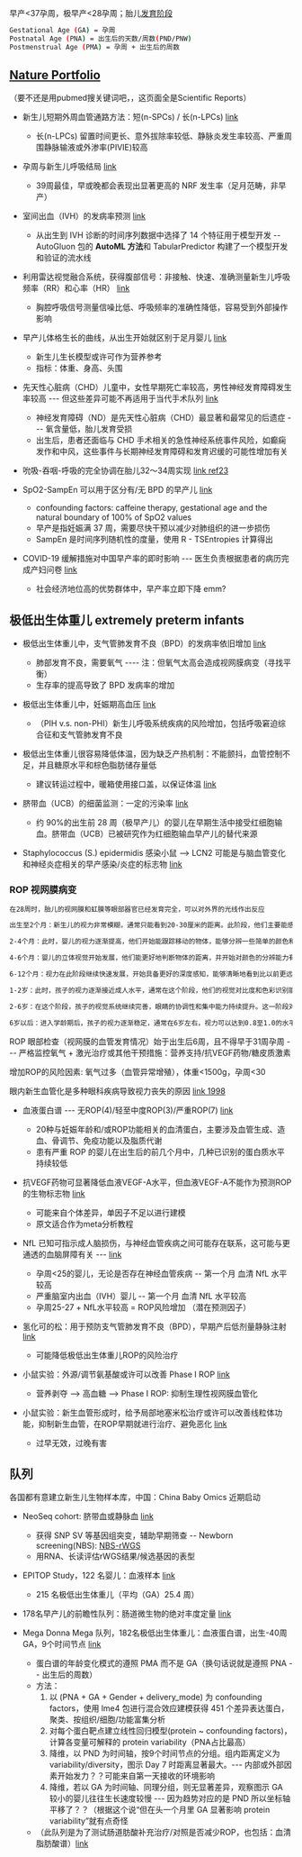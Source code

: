 
早产<37孕周，极早产<28孕周；胎儿[发育阶段](https://www.msdmanuals.cn/home/women-s-health-issues/normal-pregnancy/stages-of-fetal-development)

```bash 
Gestational Age (GA) = 孕周
Postnatal Age (PNA) = 出生后的天数/周数(PND/PNW)
Postmenstrual Age (PMA) = 孕周 + 出生后的周数
```

## [Nature Portfolio](https://www.nature.com/subjects/neonatology) 

（要不还是用pubmed搜关键词吧，，这页面全是Scientific Reports）

* 新生儿短期外周血管通路方法：短(n-SPCs) / 长(n-LPCs)   [link](https://www.nature.com/articles/s41598-025-00301-1)
    - 长(n-LPCs) 留置时间更长、意外拔除率较低、静脉炎发生率较高、严重周围静脉输液或外渗率(PIVIE)较高

* 孕周与新生儿呼吸结局 [link](https://www.nature.com/articles/s41598-025-97197-8)
    - 39周最佳，早或晚都会表现出显著更高的 NRF 发生率（足月范畴，非早产）

* 室间出血（IVH）的发病率预测 [link](https://www.nature.com/articles/s41598-024-74298-4)
    - 从出生到 IVH 诊断的时间序列数据中选择了 14 个特征用于模型开发 -- AutoGluon 包的 **AutoML 方法**和 TabularPredictor 构建了一个模型开发和验证的流水线

* 利用雷达视觉融合系统，获得腹部信号：非接触、快速、准确测量新生儿呼吸频率（RR）和心率（HR） [link](https://www.nature.com/articles/s41598-025-95542-5)
    - 胸腔呼吸信号测量信噪比低、呼吸频率的准确性降低，容易受到外部操作影响

* 早产儿体格生长的曲线，从出生开始就区别于足月婴儿 [link](https://www.nature.com/articles/s41467-023-41069-0)
    - 新生儿生长模型或许可作为营养参考
    - 指标：体重、身高、头围

* 先天性心脏病（CHD）儿童中，女性早期死亡率较高，男性神经发育障碍发生率较高 --- 但这些差异可能不再适用于当代手术队列  [link](https://www.nature.com/articles/s41598-025-92894-w)
    - 神经发育障碍（ND）是先天性心脏病（CHD）最显著和最常见的后遗症 --- 氧含量低，胎儿发育受损
    - 出生后，患者还面临与 CHD 手术相关的急性神经系统事件风险，如癫痫发作和中风，这些事件与长期神经发育障碍和发育迟缓的可能性增加有关

* 吮吸-吞咽-呼吸的完全协调在胎儿32～34周实现 [link ref23](https://pmc.ncbi.nlm.nih.gov/articles/PMC10752769/)


* SpO2-SampEn 可以用于区分有/无 BPD 的早产儿 [link](https://www.nature.com/articles/s41598-025-89174-y)
    - confounding factors: caffeine therapy, gestational age and the natural boundary of 100% of SpO2 values
    - 早产是指妊娠满 37 周，需要尽快干预以减少对肺组织的进一步损伤
    - SampEn 是时间序列随机性的度量，使用 R - TSEntropies 计算得出

* COVID-19 缓解措施对中国早产率的即时影响  --- 医生负责根据患者的病历完成产妇问卷  [link](https://www.nature.com/articles/s41467-022-32814-y)
    - 社会经济地位高的优势群体中，早产率立即下降  emm?



## 极低出生体重儿 extremely preterm infants

* 极低出生体重儿中，支气管肺发育不良（BPD）的发病率依旧增加  [link](https://www.nature.com/articles/s41598-025-93466-8)
    - 肺部发育不良，需要氧气 ---- 注：但氧气太高会造成视网膜病变（寻找平衡）
    - 生存率的提高导致了 BPD 发病率的增加


* 极低出生体重儿中，妊娠期高血压 [link](https://www.nature.com/articles/s41598-023-33206-y)
    - （PIH v.s. non-PHI）新生儿呼吸系统疾病的风险增加，包括呼吸窘迫综合征和支气管肺发育不良


* 极低出生体重儿很容易降低体温，因为缺乏产热机制：不能颤抖，血管控制不足，并且糖原水平和棕色脂肪储存量低
    - 建议转运过程中，暖箱使用接口盖，以保证体温  [link](https://www.nature.com/articles/s41598-023-30142-9)

* 脐带血（UCB）的细菌监测：一定的污染率  [link](https://gup.ub.gu.se/publication/340010)
    - 约 90%的出生前 28 周（极早产儿）的婴儿在早期生活中接受红细胞输血。脐带血（UCB）已被研究作为红细胞输血早产儿的替代来源

* Staphylococcus (S.) epidermidis 感染小鼠 --> LCN2 可能是与脑血管变化和神经炎症相关的早产感染/炎症的标志物 [link](https://gup.ub.gu.se/publication/331339)


### ROP 视网膜病变

```bash - gpt
在28周时，胎儿的视网膜和虹膜等眼部器官已经发育完全，可以对外界的光线作出反应

出生至2个月：新生儿的视力非常模糊，通常只能看到20-30厘米的距离。此阶段，他们主要能感知光线和明暗，对高对比度的图形（如黑白格子）更敏感。

2-4个月：此时，婴儿的视力逐渐提高，他们开始能跟踪移动的物体，能够分辨一些简单的颜色和形状。同时，眼球的协调性也有所改善。

4-6个月：婴儿的立体视觉开始发展，他们能更好地判断物体的距离，并开始对颜色的分辨能力有显著提升。

6-12个月：视力在此阶段继续快速发展，开始具备更好的深度感知，能够清晰地看到比以前更远的物体，并能够识别熟悉的人和物体。

1-2岁：此时，孩子的视力逐渐接近成人水平，通常在这个阶段，他们的视觉对比度和色彩识别能力进一步增强。

2-6岁：在这个阶段，孩子的视觉系统继续完善，眼睛的协调性和集中能力持续提升。这一阶段对于视觉技能的发展非常重要，包括追踪运动物体、视觉记忆和空间感知。

6岁以后：进入学龄期后，孩子的视力逐渐稳定，通常在6岁左右，视力可以达到0.8至1.0的水平，视力发育基本完成。
```


ROP 眼部检查（视网膜的血管发育情况）始于出生后6周，且不得早于31周孕周 --- 严格监控氧气 + 激光治疗或其他干预措施：营养支持/抗VEGF药物/糖皮质激素

增加ROP的风险因素: 氧气过多（血管异常增殖），体重<1500g，孕周<30

眼内新生血管化是多种眼科疾病导致视力丧失的原因 [link 1998](https://pmc.ncbi.nlm.nih.gov/articles/PMC1852998/)



* 血液蛋白谱 --- 无ROP(4)/轻至中度ROP(3)/严重ROP(7) [link](https://www.nature.com/articles/s41390-021-01528-0)
    - 20种与妊娠年龄和/或ROP功能相关的血清蛋白，主要涉及血管生成、造血、骨调节、免疫功能以及脂质代谢
    - 患有严重 ROP 的婴儿在出生后的前几个月中，几种已识别的蛋白质水平持续较低


* 抗VEGF药物可显著降低血液VEGF-A水平，但血液VEGF-A不能作为预测ROP的生物标志物 [link](https://www.ophthalmologyscience.org/article/S2666-9145(24)00084-8/fulltext)
    - 可能来自个体差异，单因子不足以进行建模
    - 原文适合作为meta分析教程

* NfL 已知可指示成人脑损伤，与神经血管疾病之间可能存在联系，这可能与更通透的血脑屏障有关 --- [link](https://pubmed.ncbi.nlm.nih.gov/39317698/)
    - 孕周<25的婴儿，无论是否存在神经血管疾病 -- 第一个月 血清 NfL 水平较高
    - 严重脑室内出血（IVH）婴儿 -- 第一个月 血清 NfL 水平较高
    - 孕周25-27 + NfL水平较高 =  ROP风险增加 （潜在预测因子）

* 氢化可的松：用于预防支气管肺发育不良（BPD），早期产后低剂量静脉注射 [link](https://gup.ub.gu.se/publication/348169)
    - 可能降低极低出生体重儿ROP的风险治疗

* 小鼠实验：外源/调节氨基酸或许可以改善 Phase I ROP [link](https://gup.ub.gu.se/publication/330507)
    - 营养剥夺 --> 高血糖 --> Phase I ROP: 抑制生理性视网膜血管化

* 小鼠实验：新生血管形成时，给予局部地塞米松治疗或许可以改善线粒体功能，抑制新生血管，在ROP早期就进行治疗、避免恶化 [link](https://gup.ub.gu.se/publication/341496)
    - 过早无效，过晚有害


## 队列

各国都有意建立新生儿生物样本库，中国：China Baby Omics 近期启动


* NeoSeq cohort: 脐带血或静脉血  [link](https://www.nature.com/articles/s41525-025-00483-7#Sec2)
    - 获得 SNP SV 等基因组突变，辅助早期筛查 -- Newborn screening(NBS): [NBS-rWGS](https://www.sciencedirect.com/science/article/pii/S000292972200355X)
    - 用RNA、长读评估rWGS结果/候选基因的表型

* EPITOP Study，122 名婴儿：血液样本 [link](https://gup.ub.gu.se/publication/347996)
    - 215 名极低出生体重儿（平均（GA）25.4 周） 

* 178名早产儿的前瞻性队列：肠道微生物的绝对丰度定量 [link](https://www.nature.com/articles/s41586-021-03241-8)

* Mega Donna Mega 队列，182名极低出生体重儿：血液蛋白谱，出生-40周GA，9个时间节点 [link](https://www.nature.com/articles/s43856-023-00338-1)
    - 蛋白谱的年龄变化模式的遵照 PMA 而不是 GA（换句话说就是遵照 PNA -- 出生后的周数）
    - 方法：
        1. 以 (PNA + GA + Gender + delivery_mode) 为 confounding factors，使用 lme4 包进行混合效应建模获得 451 个差异表达蛋白，聚类、按组织/细胞/功能富集分析
        2. 对每个蛋白靶点建立线性回归模型(protein ~ confounding factors)，计算各变量可解释的 protein variability（PNA占比最高）
        3. 降维，以 PND 为时间轴，按9个时间节点的分组。组内距离定义为variability/diversity，图示 Day 7 时距离显著最大。--- 内部或外部因素开始发力？？可能来自第一天接收的环境影响
        4. 降维，若以 GA 为时间轴、同理分组，则无显著差异，观察图示 GA 较小的婴儿往往生长速度较慢 --- 因为趋势对应的是 PND 所以坐标轴平移了？？（根据这个说“但在头一个月里 GA 显著影响 protein variability”就有点奇怪
    - （此队列是为了测试肠道肪酸补充治疗/对照是否减少ROP，也包括：血清脂肪酸谱）[link](https://gup.ub.gu.se/publication/327305)
        








